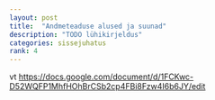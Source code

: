 ```yaml
---
layout: post
title:  "Andmeteaduse alused ja suunad"
description: "TODO lühikirjeldus"
categories: sissejuhatus
rank: 4
---
```


vt https://docs.google.com/document/d/1FCKwc-D52WQFP1MhfHOhBrCSb2cp4FBi8Fzw4I6b6JY/edit